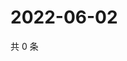 # 2022-06-02

共 0 条

<!-- BEGIN WEIBO -->
<!-- 最后更新时间 Thu Jun 02 2022 23:17:58 GMT+0800 (China Standard Time) -->

<!-- END WEIBO -->

